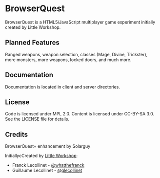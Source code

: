 BrowserQuest
============

BrowserQuest is a HTML5/JavaScript multiplayer game experiment initially created by Little Workshop.


Planned Features
----------------

Ranged weapons, weapon selection, classes (Mage, Divine, Trickster), more monsters, more weapons, locked doors, and much more.


Documentation
-------------

Documentation is located in client and server directories.


License
-------

Code is licensed under MPL 2.0. Content is licensed under CC-BY-SA 3.0.
See the LICENSE file for details.


Credits
-------
BrowserQuest+ enhancement by Solarguy

InitiallycCreated by [Little Workshop](http://www.littleworkshop.fr):

* Franck Lecollinet - [@whatthefranck](http://twitter.com/whatthefranck)
* Guillaume Lecollinet - [@glecollinet](http://twitter.com/glecollinet)
